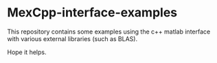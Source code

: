 # MexCpp-interface-examples
This repository contains some examples using the c++ matlab interface with various external libraries (such as BLAS).

Hope it helps.
